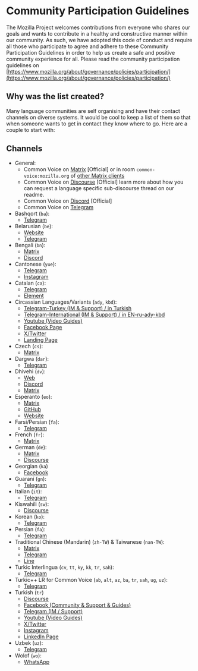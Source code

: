 # Community Participation Guidelines

The Mozilla Project welcomes contributions from everyone who shares our goals and wants to contribute in a healthy and constructive manner within our community. As such, we have adopted this code of conduct and require all those who participate to agree and adhere to these Community Participation Guidelines in order to help us create a safe and positive community experience for all. Please read the community participation guidelines on [https://www.mozilla.org/about/governance/policies/participation/](https://www.mozilla.org/about/governance/policies/participation/)

## Why was the list created?

Many language communities are self organising and have their contact channels on diverse systems. It would be cool to keep a list of them so that when someone wants to get in contact they know where to go. Here are a couple to start with:

## Channels

- General:
  - Common Voice on [Matrix](https://chat.mozilla.org/#/room/#common-voice:mozilla.org) [Official] or in room `common-voice:mozilla.org` of [other Matrix clients](https://matrix.to/#/#common-voice:mozilla.org)
  - Common Voice on [Discourse](https://discourse.mozilla.org/t/about-common-voice-readme-first/17218) [Official] learn more about how you can request a language specific sub-discourse thread on our readme.
  - Common Voice on [Discord](https://discord.gg/9ZCVQarN) [Official]
  - Common Voice on [Telegram](https://t.me/mozilla_common_voice)
- Bashqort (`ba`):
  - [Telegram](https://t.me/bashkort_voice)
- Belarusian (`be`):
  - [Website](https://mova.pro)
  - [Telegram](https://t.me/voice_by)
- Bengali (`bn`):
  - [Matrix](https://app.element.io/#/room/#bn-common-voice:mozilla.org)
  - [Discord](https://discord.gg/uacmNh6KQj)
- Cantonese (`yue`):
  - [Telegram](https://t.me/commonvoiceyue)
  - [Instagram](https://www.instagram.com/commonvoice.yue/)
- Catalan (`ca`):
  - [Telegram](https://t.me/softcatala_tecnologiesparla)
  - [Element](https://matrix.to/#/#cvcatala:matrix.org)
- Circassian Languages/Variants (`ady`, `kbd`):
  - [Telegram-Turkey (IM & Support) / in Turkish](https://bit.ly/cv_circassian_telegram_turkey)
  - [Telegram-International (IM & Support) / in EN-ru-ady-kbd](https://bit.ly/cv_circassian_telegram_global)
  - [Youtube (Video Guides)](https://www.youtube.com/@CommonVoice.Circassian)
  - [Facebook Page](https://www.facebook.com/commonvoice.circassian)
  - [X/Twitter](https://x.com/CV_Circassian)
  - [Landing Page](https://bit.ly/cv_circassian_start_here)
- Czech (`cs`):
  - [Matrix](https://matrix.to/#/#common-voice-czech:mozilla.org)
- Dargwa (`dar`):
  - [Telegram](https://t.me/+ILBnBMEo-Bc3ODky)
- Dhivehi (`dv`):
  - [Web](https://dhivehi.ai/)
  - [Discord](https://discord.com/invite/5ZdTHsN8Mn)
  - [Matrix](https://app.element.io/#/room/!WNiJFJTBpvYqMrDWir:matrix.org)
- Esperanto (`eo`):
  - [Matrix](https://chat.mozilla.org/#/room/#Esperanto:mozilla.org)
  - [GitHub](https://github.com/parolrekonado)
  - [Website](https://parolrekonado.github.io/)
- Farsi/Persian (`fa`):
  - [Telegram](https://t.me/Common_Voice)
- French (`fr`):
  - [Matrix](https://chat.mozilla.org/#/room/#common-voice-fr:mozilla.org)
- German (`de`):
  - [Matrix](https://chat.mozilla.org/#/room/#common-voice-de:mozilla.org)
  - [Discourse](https://discourse.mozilla.org/c/voice/de/289)
- Georgian (`ka`)
  - [Facebook](https://www.facebook.com/groups/145786040762028)
- Guaraní (`gn`):
  - [Telegram](https://t.me/joinchat/Y7QOWuaTw8dhMzli)
- Italian (`it`):
  - [Telegram](https://t.me/mozitabot)
- Kiswahili (`sw`):
  - [Discourse](https://discourse.mozilla.org/c/voice/sw/603)
- Korean (`ko`):
  - [Telegram](https://t.me/cv_korean)
- Persian (`fa`):
  - [Telegram](https://t.me/Common_Voice)
- Traditional Chinese (Mandarin) (`zh-TW`) & Taiwanese (`nan-TW`):
  - [Matrix](https://chat.mozilla.org/#/room/#common-voice-tw:mozilla.org)
  - [Telegram](https://t.me/moztwcv)
  - [Line](https://cvline.moztw.space)
- Turkic Interlingua (`cv`, `tt`, `ky`, `kk`, `tr`, `sah`):
  - [Telegram](https://t.me/joinchat/WRFz62nYdmJ1uo1L)
- Turkic++ LR for Common Voice (`ab`, `alt`, `az`, `ba`, `tr`, `sah`, `ug`, `uz`):
  - [Telegram](https://t.me/+4Rlr3cfhhig1NWM8)
- Turkish (`tr`)
  - [Discourse](https://discourse.mozilla.org/c/voice/tr/610)
  - [Facebook (Community & Support & Guides)](https://bit.ly/3C6oOgQ)
  - [Telegram (IM / Support)](https://bit.ly/3basUbX)
  - [Youtube (Video Guides)](https://bit.ly/3FYsJi1)
  - [X/Twitter](https://bit.ly/3jmq08a)
  - [Instagram](https://bit.ly/3G0RUAB)
  - [LinkedIn Page](https://bit.ly/3GeX6Rp)
- Uzbek (`uz`):
  - [Telegram](https://t.me/joinchat/lz2WlEvxlSQ1YzJi)
- Wolof (`wo`):
  - [WhatsApp](https://chat.whatsapp.com/CqgmqagpljJA8F1TiNK203)
